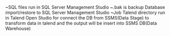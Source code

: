 ~SQL files run in SQL Server Management Studio
~.bak is backup Database import/restore to SQL Server Management Studio
~Job Talend directory run in Talend Open Studio for connect the DB from SSMS(Data Stage) to transform data in talend and the output will be insert into SSMS DB(Data Warehouse) 
